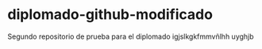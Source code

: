 # diplomado-github-modificado
Segundo repositorio de prueba para el diplomado 
igjslkgkfmmvñlhh
uyghjb
